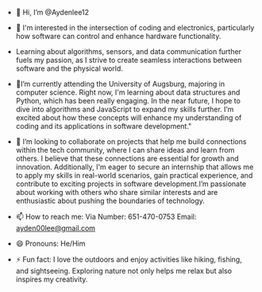 - 👋 Hi, I’m @Aydenlee12
- 👀 I'm interested in the intersection of coding and electronics, particularly how software can control and enhance hardware functionality.
- Learning about algorithms, sensors, and data communication further fuels my passion, as I strive to create seamless interactions between software and the physical world.

- 🌱I’m currently attending the University of Augsburg, majoring in computer science. Right now, I'm learning about data structures and Python, which has been really engaging. In the near future, I hope to dive into algorithms and JavaScript to expand my skills further.
I’m excited about how these concepts will enhance my understanding of coding and its applications in software development."

- 💞️ I’m looking to collaborate on projects that help me build connections within the tech community, where I can share ideas and learn from others.
I believe that these connections are essential for growth and innovation. Additionally, I'm eager to secure an internship that allows me to apply my skills in real-world scenarios, gain practical experience, and contribute to exciting projects in software development.I’m passionate about working with others who share similar interests and are enthusiastic about pushing the boundaries of technology.

- 📫 How to reach me: 
  Via Number: 651-470-0753
  Email: ayden00lee@gmail.com

- 😄 Pronouns:
  He/Him
- ⚡ Fun fact:
  I love the outdoors and enjoy activities like hiking, fishing, and sightseeing. Exploring nature not only helps me relax but also inspires my creativity.

<!---
Aydenlee12/Aydenlee12 is a ✨ special ✨ repository because its `README.md` (this file) appears on your GitHub profile.
You can click the Preview link to take a look at your changes.
--->
